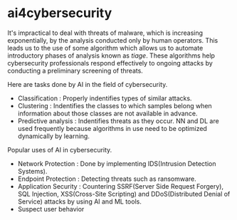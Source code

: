 # ai4cybersecurity
It's impractical to deal with threats of malware, which is increasing exponentially, by the analysis conducted only by human operators. This leads us to the use of some algorithm which allows us to automate introductory phases of analysis known as *tiage*. These algorithms help cybersecurity professionals respond effectively to ongoing attacks by conducting a preliminary screening of threats.

Here are tasks done by AI in the field of cybersecurity.  
* Classification : Properly indentifies types of similar attacks.  
* Clustering : Indentifies the classes to which samples belong when information about those classes are not available in advance.  
* Predictive analysis : Indentifies threats as they occur. NN and DL are used frequently because algorithms in use need to be optimized dynamically by learning.  

Popular uses of AI in cybersecurity.  
* Network Protection : Done by implementing IDS(Intrusion Detection Systems).  
* Endpoint Protection : Detecting threats such as ransomware.  
* Application Security : Countering SSRF(Server Side Request Forgery), SQL Injection, XSS(Cross-Site Scripting) and DDoS(Distributed Denial of Service) attacks by using AI and ML tools.  
* Suspect user behavior  
